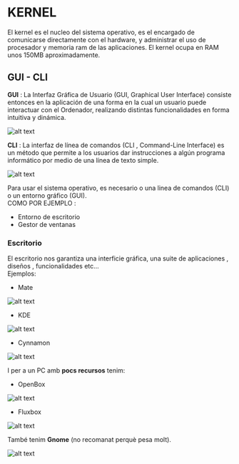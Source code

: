 # KERNEL # 

El kernel es el nucleo del sistema operativo, es el encargado de comunicarse directamente con el hardware, y 
administrar el uso de procesador y memoria ram de las aplicaciones.
El kernel ocupa en RAM unos 150MB aproximadamente. 

## GUI - CLI ##

**GUI** : La Interfaz Gráfica de Usuario (GUI, Graphical User Interface) consiste entonces en la aplicación de una forma en la cual un usuario puede interactuar con el Ordenador, realizando distintas funcionalidades en forma intuitiva y dinámica.  
  
![alt text](https://aprendelibvrefiles.blob.core.windows.net/aprendelibvre-container/course/como_usar_windows_10/image/lecc2_pag_2_1_xl.jpg)

**CLI** : La interfaz de línea de comandos (CLI , Command-Line Interface) es un método que permite a los usuarios dar instrucciones a algún programa informático por medio de una línea de texto simple.  
  
![alt text](https://www.howtogeek.com/wp-content/uploads/2017/02/Windows_106-650x300.jpg)

Para usar el sistema operativo, es necesario o una linea de comandos (CLI) o un entorno gráfico (GUI).  
COMO POR EJEMPLO :
- Entorno de escritorio
- Gestor de ventanas

### Escritorio ###
El escritorio nos garantiza una interficie gráfica, una suite de aplicaciones , diseños , funcionalidades etc...  
Ejemplos:
- Mate  
  
![alt text](https://i.stack.imgur.com/526hr.png)
  
- KDE 
  
![alt text](https://news-cdn.softpedia.com/images/news2/beautify-your-kde-plasma-5-desktop-environment-with-freshly-ported-adapta-theme-517792-2.jpg)
  
- Cynnamon  
  
![alt text](https://i.ytimg.com/vi/bWmTUmzrBGM/maxresdefault.jpg)

I per a un PC amb **pocs recursos** tenim:

- OpenBox  
  
![alt text](https://i.stack.imgur.com/exJg9.png)
  
- Fluxbox  
  
![alt text](https://www.howtoforge.com/images/setup_fluxbox_desktop_on_kali_linux/big/conclusion-desktop.png)
  
També tenim **Gnome** (no recomanat perquè pesa molt).  
  
![alt text](https://i.ytimg.com/vi/VhK_2M0B8Qo/maxresdefault.jpg)
  
